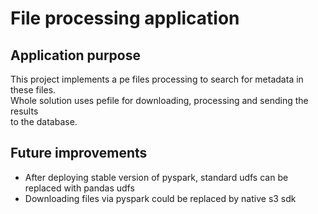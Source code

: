 # File processing application

## Application purpose
This project implements a pe files processing to search for metadata in these files. \
Whole solution uses pefile for downloading, processing and sending the results \
to the database. 

## Future improvements
- After deploying stable version of pyspark, standard udfs can be replaced with pandas udfs
- Downloading files via pyspark could be replaced by native s3 sdk


